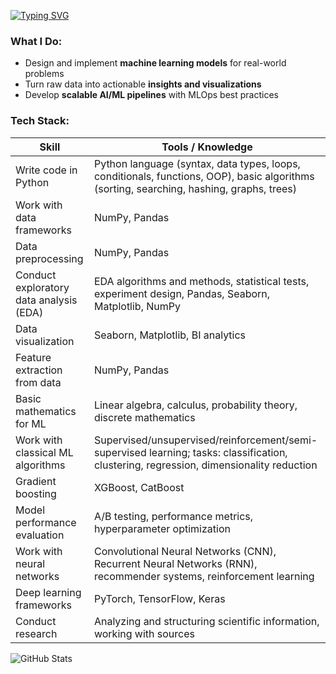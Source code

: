 [![Typing SVG](https://readme-typing-svg.demolab.com?font=Fira+Code&pause=1000&repeat=false&width=435&lines=ML+Engineer+%7C+Data+Scientist)](https://git.io/typing-svg)

###  What I Do:
- Design and implement **machine learning models** for real-world problems
- Turn raw data into actionable **insights and visualizations**
- Develop **scalable AI/ML pipelines** with MLOps best practices


###  Tech Stack:

| Skill | Tools / Knowledge |
|-------|-------------------|
| Write code in Python | Python language (syntax, data types, loops, conditionals, functions, OOP), basic algorithms (sorting, searching, hashing, graphs, trees) |
| Work with data frameworks | NumPy, Pandas |
| Data preprocessing | NumPy, Pandas |
| Conduct exploratory data analysis (EDA) | EDA algorithms and methods, statistical tests, experiment design, Pandas, Seaborn, Matplotlib, NumPy |
| Data visualization | Seaborn, Matplotlib, BI analytics |
| Feature extraction from data | NumPy, Pandas |
| Basic mathematics for ML | Linear algebra, calculus, probability theory, discrete mathematics |
| Work with classical ML algorithms | Supervised/unsupervised/reinforcement/semi-supervised learning; tasks: classification, clustering, regression, dimensionality reduction |
| Gradient boosting | XGBoost, CatBoost |
| Model performance evaluation | A/B testing, performance metrics, hyperparameter optimization |
| Work with neural networks | Convolutional Neural Networks (CNN), Recurrent Neural Networks (RNN), recommender systems, reinforcement learning |
| Deep learning frameworks | PyTorch, TensorFlow, Keras |
| Conduct research | Analyzing and structuring scientific information, working with sources |


  ![GitHub Stats](https://github-readme-stats.vercel.app/api?username=maatvej&show_icons=true&theme=synthwave)
</div>
